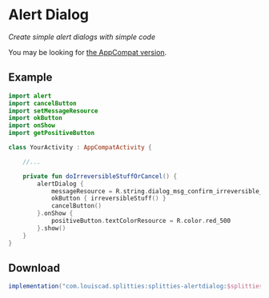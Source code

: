# Alert Dialog

*Create simple alert dialogs with simple code*

You may be looking for [the AppCompat version](
../alertdialog-appcompat/README.md).

## Example

```kotlin
import alert
import cancelButton
import setMessageResource
import okButton
import onShow
import getPositiveButton

class YourActivity : AppCompatActivity {

    //...

    private fun doIrreversibleStuffOrCancel() {
        alertDialog {
            messageResource = R.string.dialog_msg_confirm_irreversible_stuff
            okButton { irreversibleStuff() }
            cancelButton()
        }.onShow {
            positiveButton.textColorResource = R.color.red_500
        }.show()
    }
}
```

## Download

```groovy
implementation("com.louiscad.splitties:splitties-alertdialog:$splitties_version")
```
